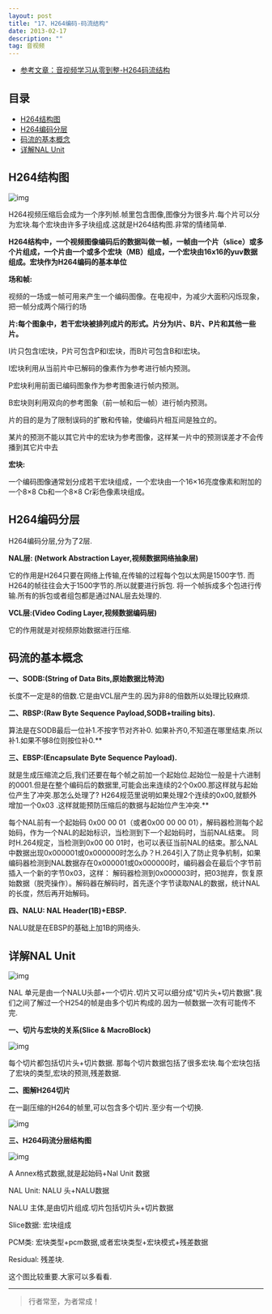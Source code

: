 ```yaml
---
layout: post
title: "17、H264编码-码流结构"
date: 2013-02-17
description: ""
tag: 音视频
---
```






- [参考文章：音视频学习从零到整-H264码流结构](https://www.jianshu.com/p/99c6d4839f4e)





## 目录

* [H264结构图](#content1)
* [H264编码分层](#content2)
* [码流的基本概念](#content3)
* [详解NAL Unit](#content4)








<!-- ************************************************ -->
## <a id="content1"></a>H264结构图

<img src="/images/AudioVideo/av35.png" alt="img">

H264视频压缩后会成为一个序列帧.帧里包含图像,图像分为很多片.每个片可以分为宏块.每个宏块由许多子块组成.这就是H264结构图.非常的情绪简单.


**H264结构中，一个视频图像编码后的数据叫做一帧，一帧由一个片（slice）或多个片组成，一个片由一个或多个宏块（MB）组成，一个宏块由16x16的yuv数据组成。宏块作为H264编码的基本单位**

**场和帧:**

视频的一场或一帧可用来产生一个编码图像。在电视中，为减少大面积闪烁现象，把一帧分成两个隔行的场

**片:每个图象中，若干宏块被排列成片的形式。片分为I片、B片、P片和其他一些片。**

I片只包含I宏块，P片可包含P和I宏块，而B片可包含B和I宏块。

I宏块利用从当前片中已解码的像素作为参考进行帧内预测。

P宏块利用前面已编码图象作为参考图象进行帧内预测。

B宏块则利用双向的参考图象（前一帧和后一帧）进行帧内预测。

片的目的是为了限制误码的扩散和传输，使编码片相互间是独立的。

某片的预测不能以其它片中的宏块为参考图像，这样某一片中的预测误差才不会传播到其它片中去

**宏块:**

一个编码图像通常划分成若干宏块组成，一个宏块由一个16×16亮度像素和附加的一个8×8 Cb和一个8×8 Cr彩色像素块组成。


<!-- ************************************************ -->
## <a id="content2"></a>H264编码分层

H264编码分层,分为了2层.

**NAL层: (Network Abstraction Layer,视频数据网络抽象层)**

它的作用是H264只要在网络上传输,在传输的过程每个包以太网是1500字节. 而H264的帧往往会大于1500字节的.所以就要进行拆包. 将一个帧拆成多个包进行传输.所有的拆包或者组包都是通过NAL层去处理的.


**VCL层:(Video Coding Layer,视频数据编码层)**

它的作用就是对视频原始数据进行压缩.




<!-- ************************************************ -->
## <a id="content3"></a>码流的基本概念

**一、SODB:(String of Data Bits,原始数据比特流)**

长度不一定是8的倍数.它是由VCL层产生的.因为非8的倍数所以处理比较麻烦.

**二、RBSP:(Raw Byte Sequence Payload,SODB+trailing bits).**

算法是在SODB最后一位补1.不按字节对齐补0. 如果补齐0,不知道在哪里结束.所以补1.如果不够8位则按位补0.**

**三、EBSP:(Encapsulate Byte Sequence Payload).**

就是生成压缩流之后,我们还要在每个帧之前加一个起始位.起始位一般是十六进制的0001.但是在整个编码后的数据里,可能会出来连续的2个0x00.那这样就与起始位产生了冲突.那怎么处理了? H264规范里说明如果处理2个连续的0x00,就额外增加一个0x03 .这样就能预防压缩后的数据与起始位产生冲突.**


每个NAL前有一个起始码 0x00 00 01（或者0x00 00 00 01），解码器检测每个起始码，作为一个NAL的起始标识，当检测到下一个起始码时，当前NAL结束。
同时H.264规定，当检测到0x00 00 01时，也可以表征当前NAL的结束。那么NAL中数据出现0x000001或0x000000时怎么办？H.264引入了防止竞争机制，如果编码器检测到NAL数据存在0x000001或0x000000时，编码器会在最后个字节前插入一个新的字节0x03，这样：
解码器检测到0x000003时，把03抛弃，恢复原始数据（脱壳操作）。解码器在解码时，首先逐个字节读取NAL的数据，统计NAL的长度，然后再开始解码。

**四、NALU: NAL Header(1B)+EBSP.**

NALU就是在EBSP的基础上加1B的网络头.



<!-- ************************************************ -->
## <a id="content4"></a>详解NAL Unit

<img src="/images/AudioVideo/av36.png" alt="img">

NAL 单元是由一个NALU头部+一个切片.切片又可以细分成"切片头+切片数据".我们之间了解过一个H254的帧是由多个切片构成的.因为一帧数据一次有可能传不完.

**一、切片与宏块的关系(Slice & MacroBlock)**

<img src="/images/AudioVideo/av37.png" alt="img">

每个切片都包括切片头+切片数据. 那每个切片数据包括了很多宏块.每个宏块包括了宏块的类型,宏块的预测,残差数据.

**二、图解H264切片**

在一副压缩的H264的帧里,可以包含多个切片.至少有一个切换.

<img src="/images/AudioVideo/av38.png" alt="img">

**三、H264码流分层结构图**

<img src="/images/AudioVideo/av39.png" alt="img">

A Annex格式数据,就是起始码+Nal Unit 数据

NAL Unit: NALU 头+NALU数据

NALU 主体,是由切片组成.切片包括切片头+切片数据

Slice数据: 宏块组成

PCM类: 宏块类型+pcm数据,或者宏块类型+宏块模式+残差数据

Residual: 残差块.

这个图比较重要.大家可以多看看.









----------
>  行者常至，为者常成！


